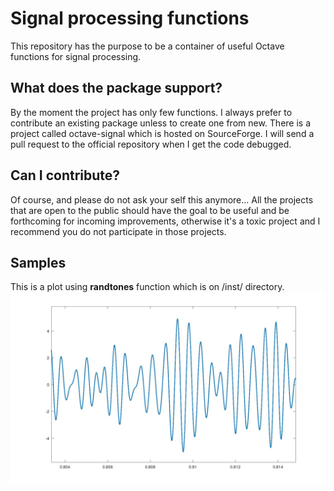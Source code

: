 # Signal processing functions

This repository has the purpose to be a container of useful Octave functions for
signal processing.

## What does the package support?

By the moment the project has only few functions.
I always prefer to contribute an existing package unless to create one from new.
There is a project called octave-signal which is hosted on SourceForge.
I will send a pull request to the official repository when I get the code debugged.

## Can I contribute?

Of course, and please do not ask your self this anymore... All the projects that
are open to the public should have the goal to be useful and be forthcoming for
incoming improvements, otherwise it's a toxic project and I recommend you do not
participate in those projects.

## Samples

This is a plot using **randtones** function which is on /inst/ directory.
![wave](./assets/wave.jpg)
